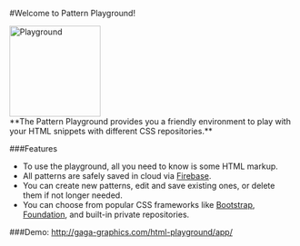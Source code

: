 #Welcome to Pattern Playground!
<div><img src="http://gaga-graphics.com/html-playground/app/imgs/logo.svg" width="160" height="160" alt="Playground"></div>
**The Pattern Playground provides you a friendly environment to play with your HTML snippets with different CSS repositories.**

###Features
* To use the playground, all you need to know is some HTML markup.
* All patterns are safely saved in cloud via [Firebase](https://www.firebase.com/).
* You can create new patterns, edit and save existing ones, or delete them if not longer needed.
* You can choose from popular CSS frameworks like [Bootstrap](http://getbootstrap.com/css/), [Foundation](http://foundation.zurb.com/docs/), and built-in private repositories.

###Demo:
http://gaga-graphics.com/html-playground/app/
